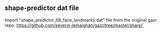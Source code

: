 ## shape-predictor dat file

Import "shape_predictor_68_face_landmarks.dat" file from the original gazr repo: https://github.com/severin-lemaignan/gazr/tree/master/share/`
